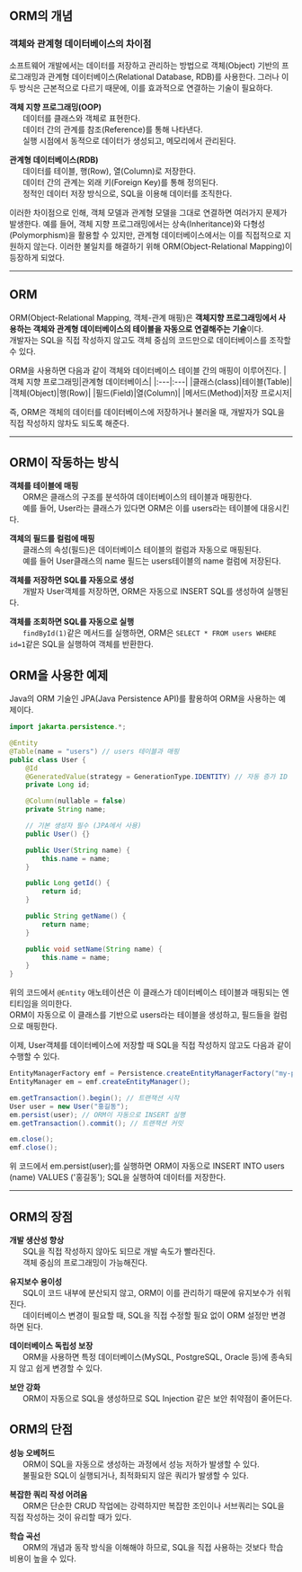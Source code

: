 ## ORM의 개념
### 객체와 관계형 데이터베이스의 차이점
소프트웨어 개발에서는 데이터를 저장하고 관리하는 방법으로 객체(Object) 기반의 프로그래밍과 관계형 데이터베이스(Relational Database, RDB)를 사용한다. 그러나 이 두 방식은 근본적으로 다르기 때문에, 이를 효과적으로 연결하는 기술이 필요하다.

**객체 지향 프로그래밍(OOP)** <br>
&nbsp;&nbsp;&nbsp;&nbsp;&nbsp;&nbsp;데이터를 클래스와 객체로 표현한다.<br>
&nbsp;&nbsp;&nbsp;&nbsp;&nbsp;&nbsp;데이터 간의 관계를 참조(Reference)를 통해 나타낸다.<br>
&nbsp;&nbsp;&nbsp;&nbsp;&nbsp;&nbsp;실행 시점에서 동적으로 데이터가 생성되고, 메모리에서 관리된다.

**관계형 데이터베이스(RDB)** <br>
&nbsp;&nbsp;&nbsp;&nbsp;&nbsp;&nbsp;데이터를 테이블, 행(Row), 열(Column)로 저장한다.<br>
&nbsp;&nbsp;&nbsp;&nbsp;&nbsp;&nbsp;데이터 간의 관계는 외래 키(Foreign Key)를 통해 정의된다.<br>
&nbsp;&nbsp;&nbsp;&nbsp;&nbsp;&nbsp;정적인 데이터 저장 방식으로, SQL을 이용해 데이터를 조직한다.

이러한 차이점으로 인해, 객체 모델과 관계형 모델을 그대로 연결하면 여러가지 문제가 발생한다. 예를 들어, 객체 지향 프로그래밍에서는 상속(Inheritance)와 다형성(Polymorphism)을 활용할 수 있지만, 관계형 데이터베이스에서는
이를 직접적으로 지원하지 않는다. 이러한 불일치를 해결하기 위해 ORM(Object-Relational Mapping)이 등장하게 되었다.

-----------
## ORM
ORM(Object-Relational Mapping, 객체-관계 매핑)은 **객체지향 프로그래밍에서 사용하는 객체와 관계형 데이터베이스의 테이블을 자동으로 연결해주는 기술**이다.<br>
개발자는 SQL을 직접 작성하지 않고도 객체 중심의 코드만으로 데이터베이스를 조작할 수 있다.

ORM을 사용하면 다음과 같이 객체와 데이터베이스 테이블 간의 매핑이 이루어진다.
|객체 지향 프로그래밍|관계형 데이터베이스|
|:---|:---|
|클래스(class)|테이블(Table)|
|객체(Object)|행(Row)|
|필드(Field)|열(Column)|
|메서드(Method)|저장 프로시저|

즉, ORM은 객체의 데이터를 데이터베이스에 저장하거나 불러올 때, 개발자가 SQL을 직접 작성하지 않차도 되도록 해준다.

------------
## ORM이 작동하는 방식
**객체를 테이블에 매핑**<br>
&nbsp;&nbsp;&nbsp;&nbsp;&nbsp;&nbsp;ORM은 클래스의 구조를 분석하여 데이터베이스의 테이블과 매핑한다.<br>
&nbsp;&nbsp;&nbsp;&nbsp;&nbsp;&nbsp;예를 들어, User라는 클래스가 있다면 ORM은 이를 users라는 테이블에 대응시킨다.

**객체의 필드를 컬럼에 매핑**<br>
&nbsp;&nbsp;&nbsp;&nbsp;&nbsp;&nbsp;클래스의 속성(필드)은 데이터베이스 테이블의 컬럼과 자동으로 매핑된다.<br>
&nbsp;&nbsp;&nbsp;&nbsp;&nbsp;&nbsp;예를 들어 User클래스의 name 필드는 users테이블의 name 컬럼에 저장된다.

**객체를 저장하면 SQL를 자동으로 생성**<br>
&nbsp;&nbsp;&nbsp;&nbsp;&nbsp;&nbsp;개발자 User객체를 저장하면, ORM은 자동으로 INSERT SQL를 생성하여 실행된다.

**객체를 조회하면 SQL를 자동으로 실행**<br>
&nbsp;&nbsp;&nbsp;&nbsp;&nbsp;&nbsp;```findById(1)```같은 메서드를 실행하면, ORM은 ```SELECT * FROM users WHERE id=1```같은 SQL을  실행하여 객체를 반환한다.

## ORM을 사용한 예제
Java의 ORM 기술인 JPA(Java Persistence API)를 활용하여 ORM을 사용하는 예제이다.
```java
import jakarta.persistence.*;

@Entity
@Table(name = "users") // users 테이블과 매핑
public class User {
    @Id
    @GeneratedValue(strategy = GenerationType.IDENTITY) // 자동 증가 ID
    private Long id;

    @Column(nullable = false)
    private String name;

    // 기본 생성자 필수 (JPA에서 사용)
    public User() {}

    public User(String name) {
        this.name = name;
    }

    public Long getId() {
        return id;
    }

    public String getName() {
        return name;
    }

    public void setName(String name) {
        this.name = name;
    }
}
```
위의 코드에서 ```@Entity``` 애노테이션은 이 클래스가 데이터베이스 테이블과 매핑되는 엔티티임을 의미한다.<br>
ORM이 자동으로 이 클래스를 기반으로 users라는 테이블을 생성하고, 필드들을 컬럼으로 매핑한다.

이제, User객체를 데이터베이스에 저장할 때 SQL을 직접 작성하지 않고도 다음과 같이 수행할 수 있다.
```java
EntityManagerFactory emf = Persistence.createEntityManagerFactory("my-persistence-unit");
EntityManager em = emf.createEntityManager();

em.getTransaction().begin(); // 트랜잭션 시작
User user = new User("홍길동");
em.persist(user); // ORM이 자동으로 INSERT 실행
em.getTransaction().commit(); // 트랜잭션 커밋

em.close();
emf.close();
```
위 코드에서 em.persist(user);를 실행하면 ORM이 자동으로 INSERT INTO users (name) VALUES ('홍길동'); SQL을 실행하여 데이터를 저장한다.

-----------------
## ORM의 장점
**개발 생산성 향상**<br>
&nbsp;&nbsp;&nbsp;&nbsp;&nbsp;&nbsp;SQL을 직접 작성하지 않아도 되므로 개발 속도가 빨라진다.<br>
&nbsp;&nbsp;&nbsp;&nbsp;&nbsp;&nbsp;객체 중심의 프로그래밍이 가능해진다.

**유지보수 용이성**<br>
&nbsp;&nbsp;&nbsp;&nbsp;&nbsp;&nbsp;SQL이 코드 내부에 분산되지 않고, ORM이 이를 관리하기 때문에 유지보수가 쉬워진다.<br>
&nbsp;&nbsp;&nbsp;&nbsp;&nbsp;&nbsp;데이터베이스 변경이 필요할 때, SQL을 직접 수정할 필요 없이 ORM 설정만 변경하면 된다.

**데이터베이스 독립성 보장**<br>
&nbsp;&nbsp;&nbsp;&nbsp;&nbsp;&nbsp;ORM을 사용하면 특정 데이터베이스(MySQL, PostgreSQL, Oracle 등)에 종속되지 않고 쉽게 변경할 수 있다.

**보안 강화**<br>
&nbsp;&nbsp;&nbsp;&nbsp;&nbsp;&nbsp;ORM이 자동으로 SQL을 생성하므로 SQL Injection 같은 보안 취약점이 줄어든다.

## ORM의 단점
**성능 오베허드** <br>
&nbsp;&nbsp;&nbsp;&nbsp;&nbsp;&nbsp;ORM이 SQL을 자동으로 생성하는 과정에서 성능 저하가 발생할 수 있다.<br>
&nbsp;&nbsp;&nbsp;&nbsp;&nbsp;&nbsp;불필요한 SQL이 실행되거나, 최적화되지 않은 쿼리가 발생할 수 있다.

**복잡한 쿼리 작성 어려움** <br>
&nbsp;&nbsp;&nbsp;&nbsp;&nbsp;&nbsp;ORM은 단순한 CRUD 작업에는 강력하지만 복잡한 조인이나 서브쿼리는 SQL을 직접 작성하는 것이 유리할 때가 있다.

**학습 곡선**<br>
&nbsp;&nbsp;&nbsp;&nbsp;&nbsp;&nbsp;ORM의 개념과 동작 방식을 이해해야 하므로, SQL을 직접 사용하는 것보다 학습 비용이 높을 수 있다.
